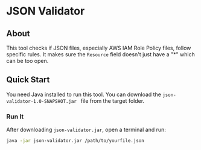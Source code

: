 # JSON Validator

## About
This tool checks if JSON files, especially AWS IAM Role Policy files, follow specific rules. It makes sure the `Resource` field doesn't just have a "*" which can be too open.

## Quick Start

You need Java installed to run this tool. You can download the `json-validator-1.0-SNAPSHOT.jar
` file from the target folder.

### Run It
After downloading `json-validator.jar`, open a terminal and run:

```bash
java -jar json-validator.jar /path/to/yourfile.json
